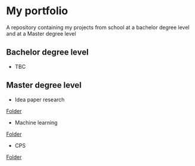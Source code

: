 # My portfolio

A repository containing my projects from school at a bachelor degree level and at a Master degree level

## Bachelor degree level

- TBC

## Master degree level

* Idea paper research

[Folder](https://github.com/AleksanderVEriksen/My_Projects/tree/main/Idea%20paper%20research)

* Machine learning

[Folder](https://github.com/AleksanderVEriksen/My_Projects/tree/main/Jupyter%20Notebook/Machine%20learning)

* CPS

[Folder](https://github.com/AleksanderVEriksen/My_Projects/tree/main/Jupyter%20Notebook/CPS)


